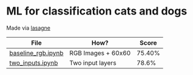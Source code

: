 # ML for classification cats and dogs

Made via [lasagne](https://lasagne.readthedocs.io/en/latest/user/installation.html)

File | How? | Score
------------ | ------------- | -------------
[baseline_rgb.ipynb](https://github.com/xenx/cats-dogs_ml/blob/master/baseline_rgb.ipynb) | RGB Images + 60x60 | 75.40%
[two_inputs.ipynb](https://everware.rep.school.yandex.net/user/xenx/notebooks/cats-dogs_ml/baseline_rgb.ipynb) | Two input layers | 78.6%
